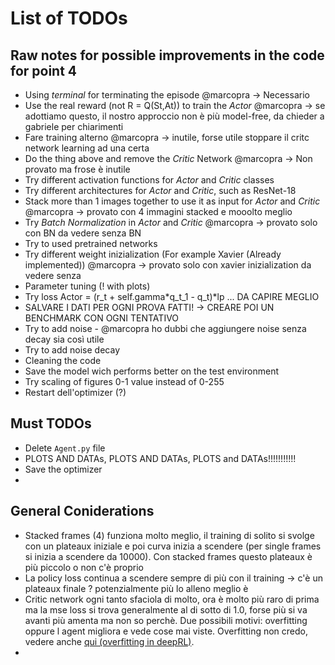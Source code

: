 # List of TODOs

## Raw notes for possible improvements in the code for point 4

* Using _terminal_ for terminating the episode @marcopra -> Necessario
* Use the real reward (not R = Q(St,At)) to train the _Actor_ @marcopra -> se adottiamo questo, il nostro approccio non è più model-free, da chieder a gabriele per chiarimenti
* Fare training alterno @marcopra -> inutile, forse utile stoppare il critc network learning ad una certa
* Do the thing above and remove the _Critic_ Network @marcopra -> Non provato ma frose è inutile
* Try different activation functions for _Actor_ and _Critic_ classes
* Try different architectures for _Actor_ and _Critic_, such as ResNet-18
* Stack more than 1 images together to use it as input for _Actor_ and _Critic_ @marcopra -> provato con 4 immagini stacked e mooolto meglio
* Try _Batch Normalization_ in _Actor_ and _Critic_ @marcopra -> provato solo con BN da vedere senza BN
* Try to used pretrained networks
* Try different weight inizialization (For example Xavier (Already implemented))  @marcopra -> provato solo con xavier inizialization da vedere senza
* Parameter tuning (! with plots)
* Try loss Actor = (r_t + self.gamma*q_t_1 - q_t)*lp ... DA CAPIRE MEGLIO
* SALVARE I DATI PER OGNI PROVA FATTI! -> CREARE POI UN BENCHMARK CON OGNI TENTATIVO
* Try to add noise - @marcopra ho dubbi che aggiungere noise senza decay sia così utile
* Try to add noise decay
* Cleaning the code
* Save the model wich performs better on the test environment
* Try scaling of figures 0-1 value instead of 0-255
* Restart dell'optimizer (?)

## Must TODOs

* Delete `Agent.py` file
* PLOTS AND DATAs, PLOTS AND DATAs, PLOTS and DATAs!!!!!!!!!!!
* Save the optimizer
* 

## General Coniderations

* Stacked frames (4) funziona molto meglio, il training di solito si svolge con un plateaux iniziale e poi curva inizia a scendere (per single frames si inizia a scendere da 10000). Con stacked frames questo plateaux è più piccolo o non c'è proprio
* La policy loss continua a scendere sempre di più con il training -> c'è un plateaux finale ? potenzialmente più lo alleno meglio è
* Critic network ogni tanto sfaciola di molto, ora è molto più raro di prima ma la mse loss si trova generalmente al di sotto di 1.0, forse più si va avanti più amenta ma non so perchè. Due possibili motivi: overfitting oppure l agent migliora e vede cose mai viste. Overfitting non credo, vedere anche [qui (overfitting in deepRL)](https://www.quora.com/Is-overfitting-a-problem-in-deep-reinforcement-learning).
* 


